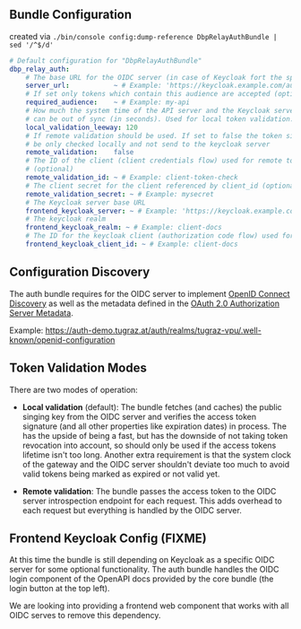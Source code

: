 ## Bundle Configuration

created via `./bin/console config:dump-reference DbpRelayAuthBundle | sed '/^$/d'`

```yaml
# Default configuration for "DbpRelayAuthBundle"
dbp_relay_auth:
    # The base URL for the OIDC server (in case of Keycloak fort the specific realm)
    server_url:           ~ # Example: 'https://keycloak.example.com/auth/realms/my-realm'
    # If set only tokens which contain this audience are accepted (optional)
    required_audience:    ~ # Example: my-api
    # How much the system time of the API server and the Keycloak server
    # can be out of sync (in seconds). Used for local token validation.
    local_validation_leeway: 120
    # If remote validation should be used. If set to false the token signature will
    # be only checked locally and not send to the keycloak server
    remote_validation:    false
    # The ID of the client (client credentials flow) used for remote token validation
    # (optional)
    remote_validation_id: ~ # Example: client-token-check
    # The client secret for the client referenced by client_id (optional)
    remote_validation_secret: ~ # Example: mysecret
    # The Keycloak server base URL
    frontend_keycloak_server: ~ # Example: 'https://keycloak.example.com/auth'
    # The keycloak realm
    frontend_keycloak_realm: ~ # Example: client-docs
    # The ID for the keycloak client (authorization code flow) used for API docs or similar
    frontend_keycloak_client_id: ~ # Example: client-docs
```

## Configuration Discovery

The auth bundle requires for the OIDC server to implement [OpenID Connect
Discovery](https://openid.net/specs/openid-connect-discovery-1_0.html) as well
as the metadata defined in the [OAuth 2.0 Authorization Server
Metadata](https://datatracker.ietf.org/doc/html/rfc8414).

Example: https://auth-demo.tugraz.at/auth/realms/tugraz-vpu/.well-known/openid-configuration


## Token Validation Modes

There are two modes of operation:

* **Local validation** (default): The bundle fetches (and caches) the public
  singing key from the OIDC server and verifies the access token signature (and
  all other properties like expiration dates) in process. The has the upside of
  being a fast, but has the downside of not taking token revocation into
  account, so should only be used if the access tokens lifetime isn't too long.
  Another extra requirement is that the system clock of the gateway and the OIDC
  server shouldn't deviate too much to avoid valid tokens being marked as
  expired or not valid yet.

* **Remote validation**: The bundle passes the access token to the OIDC server
  introspection endpoint for each request. This adds overhead to each request but
  everything is handled by the OIDC server.


## Frontend Keycloak Config (FIXME)

At this time the bundle is still depending on Keycloak as a specific OIDC server
for some optional functionality. The auth bundle handles the OIDC login
component of the OpenAPI docs provided by the core bundle (the login button at
the top left).

We are looking into providing a frontend web component that works with all OIDC
serves to remove this dependency.
